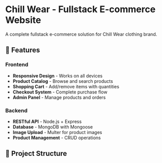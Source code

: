 
# Chill Wear - Fullstack E-commerce Website

A complete fullstack e-commerce solution for Chill Wear clothing brand.

## 🚀 Features

### Frontend
- **Responsive Design** - Works on all devices
- **Product Catalog** - Browse and search products
- **Shopping Cart** - Add/remove items with quantities
- **Checkout System** - Complete purchase flow
- **Admin Panel** - Manage products and orders

### Backend
- **RESTful API** - Node.js + Express
- **Database** - MongoDB with Mongoose
- **Image Upload** - Multer for product images
- **Product Management** - CRUD operations

## 📁 Project Structure
